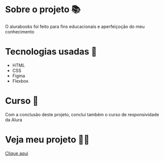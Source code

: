 # Sobre o projeto 📚
O alurabooks foi feito para fins educacionais e aperfeiçoção do meu conhecimento

# Tecnologias usadas 🤖
* HTML
* CSS
* Figma
* Flexbox

# Curso 🏫
Com a conclusão deste projeto, conclui também o curso de responsividade da Alura

# Veja meu projeto ✌🏼️
[Clique aqui](https://gzmartins.github.io/wave-cast/)
